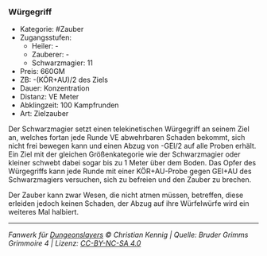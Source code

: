 ### Würgegriff

- Kategorie: #Zauber
- Zugangsstufen:
  - Heiler: -
  - Zauberer: -
  - Schwarzmagier: 11
- Preis: 660GM
- ZB: -(KÖR+AU)/2 des Ziels
- Dauer: Konzentration
- Distanz: VE Meter
- Abklingzeit: 100 Kampfrunden
- Art: Zielzauber



Der Schwarzmagier setzt einen telekinetischen Würgegriff an seinem Ziel an, welches fortan jede Runde VE abwehrbaren Schaden bekommt, sich nicht frei bewegen kann und einen Abzug von -GEI/2 auf alle Proben erhält. Ein Ziel mit der gleichen Größenkategorie wie der Schwarzmagier oder kleiner schwebt dabei sogar bis zu 1 Meter über dem Boden. Das Opfer des Würgegriffs kann jede Runde mit einer KÖR+AU-Probe gegen GEI+AU des Schwarzmagiers versuchen, sich zu befreien und den Zauber zu brechen.

Der Zauber kann zwar Wesen, die nicht atmen müssen, betreffen, diese erleiden jedoch keinen Schaden, der Abzug auf ihre Würfelwürfe wird ein weiteres Mal halbiert.

---

_Fanwerk für [Dungeonslayers](https://www.dungeonslayers.net/) © Christian Kennig | Quelle: Bruder Grimms Grimmoire 4 | Lizenz: [CC-BY-NC-SA 4.0](https://creativecommons.org/licenses/by-nc-sa/4.0/deed.de)_
